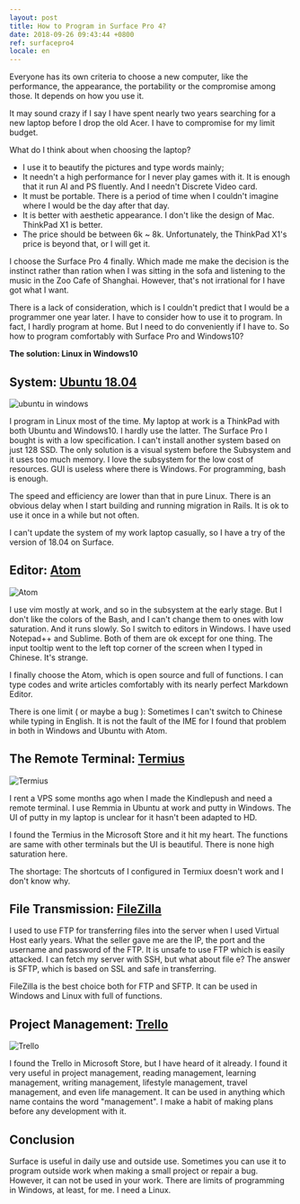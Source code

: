 ```yaml
---
layout: post
title: How to Program in Surface Pro 4?
date: 2018-09-26 09:43:44 +0800
ref: surfacepro4
locale: en
---
```

Everyone has its own criteria to choose a new computer, like the performance, the appearance, the portability or the compromise among those. It depends on how you use it.

<!--more-->

It may sound crazy if I say I have spent nearly two years searching for a new laptop before I drop the old Acer. I have to compromise for my limit budget.

What do I think about when choosing the laptop?

- I use it to beautify the pictures and type words mainly;
- It needn't a high performance for I never play games with it. It is enough that it run AI and PS fluently. And I needn't Discrete Video card.
- It must be portable. There is a period of time when I couldn't imagine where I would be the day after that day.
- It is better with aesthetic appearance. I don't like the design of Mac. ThinkPad X1 is better.
- The price should be between 6k ~ 8k. Unfortunately, the ThinkPad X1's price is beyond that, or I will get it.

I choose the Surface Pro 4 finally. Which made me make the decision is the instinct rather than ration when I was sitting in the sofa and listening to the music in the Zoo Cafe of Shanghai. However, that's not irrational for I have got what I want.

There is a lack of consideration, which is I couldn't predict that I would be a programmer one year later. I have to consider how to use it to program. In fact, I hardly program at home. But I need to do conveniently if I have to. So how to program comfortably with Surface Pro and Windows10?

**The solution: Linux in Windows10**

## System: [Ubuntu 18.04](https://www.microsoft.com/en-us/p/ubuntu-1804-lts/9n9tngvndl3q?activetab=pivot%3Aoverviewtab)

![ubuntu in windows](/img/surface/ubuntu_in_windows.png)

I program in Linux most of the time. My laptop at work is a ThinkPad with both Ubuntu and Windows10. I hardly use the latter. The Surface Pro I bought is with a low specification. I can't install another system based on just 128 SSD. The only solution is a visual system before the Subsystem and it uses too much memory. I love the subsystem for the low cost of resources. GUI is useless where there is Windows. For programming, bash is enough.

The speed and efficiency are lower than that in pure Linux. There is an obvious delay when I start building and running migration in Rails. It is ok to use it once in a while but not often.

I can't update the system of my work laptop casually, so I have a try of the version of 18.04 on Surface.

## Editor: [Atom](https://atom.io/)

![Atom](/img/surface/atom.png)

I use vim mostly at work, and so in the subsystem at the early stage. But I don't like the colors of the Bash, and I can't change them to ones with low saturation. And it runs slowly. So I switch to editors in Windows. I have used Notepad++ and Sublime. Both of them are ok except for one thing. The input tooltip went to the left top corner of the screen when I typed in Chinese. It's strange.

I finally choose the Atom, which is open source and full of functions. I can type codes and write articles comfortably with its nearly perfect Markdown Editor.

There is one limit ( or maybe a bug ): Sometimes I can't switch to Chinese while typing in English. It is not the fault of the IME for I found that problem in both in Windows and Ubuntu with Atom.

## The Remote Terminal: [Termius](http://www.termius.com/)

![Termius](/img/surface/termius.png)

I rent a VPS some months ago when I made the Kindlepush and need a remote terminal. I use Remmia in Ubuntu at work and putty in Windows. The UI of putty in my laptop is unclear for it hasn't been adapted to HD.

I found the Termius in the Microsoft Store and it hit my heart. The functions are same with other terminals but the UI is beautiful. There is none high saturation here.

The shortage: The shortcuts of I configured in Termiux doesn't work and I don't know why.

## File Transmission: [FileZilla](https://filezilla-project.org/)

I used to use FTP for transferring files into the server when I used Virtual Host early years. What the seller gave me are the IP, the port and the username and password of the FTP. It is unsafe to use FTP which is easily attacked. I can fetch my server with SSH, but what about file e? The answer is SFTP, which is based on SSL and safe in transferring.

FileZilla is the best choice both for FTP and SFTP. It can be used in Windows and Linux with full of functions.

## Project Management: [Trello](https://trello.com/)

![Trello](/img/surface/trello.png)

I found the Trello in Microsoft Store, but I have heard of it already. I found it very useful in project management, reading management, learning management, writing management, lifestyle management, travel management, and even life management. It can be used in anything which name contains the word "management". I make a habit of making plans before any development with it.

## Conclusion

Surface is useful in daily use and outside use. Sometimes you can use it to program outside work when making a small project or repair a bug. However, it can not be used in your work. There are limits of programming in Windows, at least, for me. I need a Linux.
